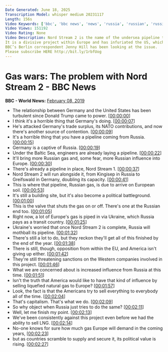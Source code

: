 ```yaml
---
Date Generated: June 18, 2025
Transcription Model: whisper medium 20231117
Length: 156s
Video Keywords: ['bbc', 'bbc news', 'news', 'russia', 'russian', 'russian influence', 'russias influence', 'nord stream', 'Europe', 'Nord Stream 2', 'germany', 'germany news', 'german news', 'deutschland', 'deutsch', 'us', 'us influence', 'us russia', 'gas', 'gas pipes', 'gas line', 'explainer', 'explained', 'trump', 'president trump', 'trump germany']
Video Views: 151192
Video Rating: None
Video Description: Nord Stream 2 is the name of the undersea pipeline that should soon pump more Russian gas into Europe.
It is a divisive project within Europe and has infuriated the US, which fears that more Russian gas means more Russian influence and less share of the lucrative European gas market for American liquefied natural gas.
BBC’s Berlin correspondent Jenny Hill has been looking at the issue.
Please subscribe HERE http://bit.ly/1rbfUog
---
```


# Gas wars: The problem with Nord Stream 2 - BBC News
**BBC - World News:** [February 08, 2019](https://www.youtube.com/watch?v=pOkPZBJHPLA)
*  The relationship between Germany and the United States has been turbulent since Donald Trump came to power. [[00:00:00](https://www.youtube.com/watch?v=pOkPZBJHPLA&t=0.0s)]
*  I think it's a horrible thing that Germany's doing. [[00:00:07](https://www.youtube.com/watch?v=pOkPZBJHPLA&t=7.4s)]
*  He's attacked Germany's trade surplus, its NATO contributions, and now there's another source of contention. [[00:00:09](https://www.youtube.com/watch?v=pOkPZBJHPLA&t=9.8s)]
*  It's a horrible thing that you have a pipeline coming from Russia. [[00:00:15](https://www.youtube.com/watch?v=pOkPZBJHPLA&t=15.92s)]
*  Germany is a captive of Russia. [[00:00:19](https://www.youtube.com/watch?v=pOkPZBJHPLA&t=19.96s)]
*  Under the Baltic Sea, engineers are already laying a pipeline. [[00:00:22](https://www.youtube.com/watch?v=pOkPZBJHPLA&t=22.08s)]
*  It'll bring more Russian gas and, some fear, more Russian influence into Europe. [[00:00:30](https://www.youtube.com/watch?v=pOkPZBJHPLA&t=30.479999999999997s)]
*  There's already a pipeline in place, Nord Stream 1. [[00:00:37](https://www.youtube.com/watch?v=pOkPZBJHPLA&t=37.879999999999995s)]
*  Nord Stream 2 will run alongside it, from Kingisep in Russia to Greifswald in Germany, doubling its capacity. [[00:00:41](https://www.youtube.com/watch?v=pOkPZBJHPLA&t=41.0s)]
*  This is where that pipeline, Russian gas, is due to arrive on European soil. [[00:00:53](https://www.youtube.com/watch?v=pOkPZBJHPLA&t=53.08s)]
*  It's still a building site, but it's also become a political battleground. [[00:01:00](https://www.youtube.com/watch?v=pOkPZBJHPLA&t=60.28s)]
*  This is the valve that shuts the gas on or off. There's one at the Russian end too. [[00:01:05](https://www.youtube.com/watch?v=pOkPZBJHPLA&t=65.48s)]
*  Right now, a lot of Europe's gas is piped in via Ukraine, which Russia pays as a transit country. [[00:01:25](https://www.youtube.com/watch?v=pOkPZBJHPLA&t=85.88000000000001s)]
*  Ukraine's worried that once Nord Stream 2 is complete, Russia will mothball its pipeline. [[00:01:32](https://www.youtube.com/watch?v=pOkPZBJHPLA&t=92.28s)]
*  There's still a lot to do, but they reckon they'll get all of this finished by the end of the year. [[00:01:38](https://www.youtube.com/watch?v=pOkPZBJHPLA&t=98.28s)]
*  There is still, though, opposition from within the EU, and America isn't giving up either. [[00:01:42](https://www.youtube.com/watch?v=pOkPZBJHPLA&t=102.28s)]
*  They're still threatening sanctions on the Western companies involved in this project. [[00:01:46](https://www.youtube.com/watch?v=pOkPZBJHPLA&t=106.88s)]
*  What we are concerned about is increased influence from Russia at this time. [[00:01:51](https://www.youtube.com/watch?v=pOkPZBJHPLA&t=111.68s)]
*  Isn't the truth that America would like to have that kind of influence by selling liquefied natural gas to Europe? [[00:01:57](https://www.youtube.com/watch?v=pOkPZBJHPLA&t=117.16s)]
*  Look, the fact is that the Americans try to sell everything to everybody all of the time. [[00:02:04](https://www.youtube.com/watch?v=pOkPZBJHPLA&t=124.16s)]
*  That's capitalism. That's what we do. [[00:02:09](https://www.youtube.com/watch?v=pOkPZBJHPLA&t=129.16s)]
*  So why object when Russia just tries to do the same? [[00:02:11](https://www.youtube.com/watch?v=pOkPZBJHPLA&t=131.56s)]
*  Well, let me finish my point. [[00:02:13](https://www.youtube.com/watch?v=pOkPZBJHPLA&t=133.76s)]
*  We've been consistently against this project even before we had the ability to sell LNG. [[00:02:14](https://www.youtube.com/watch?v=pOkPZBJHPLA&t=134.96s)]
*  No-one knows for sure how much gas Europe will demand in the coming years, [[00:02:23](https://www.youtube.com/watch?v=pOkPZBJHPLA&t=143.16s)]
*  but as countries scramble to supply and secure it, its political value is rising. [[00:02:27](https://www.youtube.com/watch?v=pOkPZBJHPLA&t=147.16s)]
